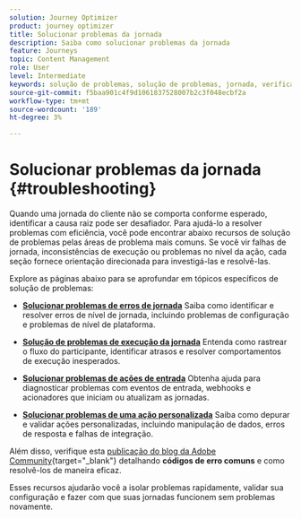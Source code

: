 ```yaml
---
solution: Journey Optimizer
product: journey optimizer
title: Solucionar problemas da jornada
description: Saiba como solucionar problemas da jornada
feature: Journeys
topic: Content Management
role: User
level: Intermediate
keywords: solução de problemas, solução de problemas, jornada, verificação, erros
source-git-commit: f5baa901c4f9d1061837528007b2c3f048ecbf2a
workflow-type: tm+mt
source-wordcount: '189'
ht-degree: 3%

---
```


# Solucionar problemas da jornada {#troubleshooting}

Quando uma jornada do cliente não se comporta conforme esperado, identificar a causa raiz pode ser desafiador. Para ajudá-lo a resolver problemas com eficiência, você pode encontrar abaixo recursos de solução de problemas pelas áreas de problema mais comuns. Se você vir falhas de jornada, inconsistências de execução ou problemas no nível da ação, cada seção fornece orientação direcionada para investigá-las e resolvê-las.

Explore as páginas abaixo para se aprofundar em tópicos específicos de solução de problemas:

* **[Solucionar problemas de erros de jornada](../building-journeys/troubleshooting.md)**
Saiba como identificar e resolver erros de nível de jornada, incluindo problemas de configuração e problemas de nível de plataforma.

* **[Solução de problemas de execução da jornada](../building-journeys/troubleshooting-execution.md)**
Entenda como rastrear o fluxo do participante, identificar atrasos e resolver comportamentos de execução inesperados.

* **[Solucionar problemas de ações de entrada](../building-journeys/troubleshooting-inbound.md)**
Obtenha ajuda para diagnosticar problemas com eventos de entrada, webhooks e acionadores que iniciam ou atualizam as jornadas.

* **[Solucionar problemas de uma ação personalizada](../action/troubleshoot-custom-action.md)**
Saiba como depurar e validar ações personalizadas, incluindo manipulação de dados, erros de resposta e falhas de integração.

Além disso, verifique esta [publicação do blog da Adobe Community](https://experienceleaguecommunities.adobe.com/t5/journey-optimizer-blogs/demystifying-adobe-journey-optimizer-error-codes-root-causes-and/ba-p/760884){target="_blank"} detalhando **códigos de erro comuns** e como resolvê-los de maneira eficaz.

Esses recursos ajudarão você a isolar problemas rapidamente, validar sua configuração e fazer com que suas jornadas funcionem sem problemas novamente.
